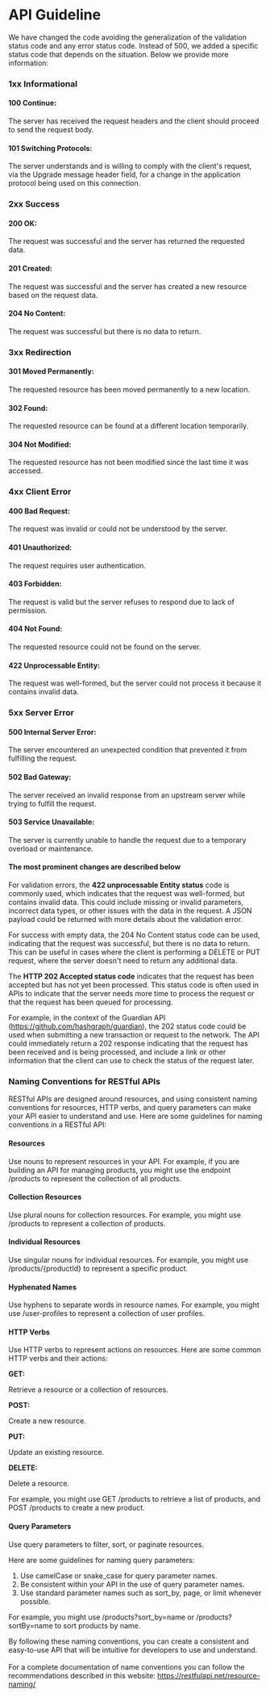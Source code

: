 # API Guideline

We have changed the code avoiding the generalization of the validation status code and any error status code. Instead of 500, we added a specific status code that depends on the situation. Below we provide more information:

### **1xx Informational**

#### **100 Continue:**

The server has received the request headers and the client should proceed to send the request body.

#### **101 Switching Protocols:**

The server understands and is willing to comply with the client's request, via the Upgrade message header field, for a change in the application protocol being used on this connection.

### **2xx Success**

#### **200 OK:**

The request was successful and the server has returned the requested data.

#### **201 Created:**

The request was successful and the server has created a new resource based on the request data.

#### **204 No Content:**

The request was successful but there is no data to return.

### **3xx Redirection**

#### **301 Moved Permanently:**

The requested resource has been moved permanently to a new location.

#### **302 Found:**

The requested resource can be found at a different location temporarily.

#### **304 Not Modified:**

The requested resource has not been modified since the last time it was accessed.

### **4xx Client Error**

#### **400 Bad Request:**

The request was invalid or could not be understood by the server.

#### **401 Unauthorized:**

The request requires user authentication.

#### **403 Forbidden:**

The request is valid but the server refuses to respond due to lack of permission.

#### **404 Not Found:**

The requested resource could not be found on the server.

#### **422 Unprocessable Entity:**

The request was well-formed, but the server could not process it because it contains invalid data.

### **5xx Server Error**

#### **500 Internal Server Error:**

The server encountered an unexpected condition that prevented it from fulfilling the request.

#### **502 Bad Gateway:**

The server received an invalid response from an upstream server while trying to fulfill the request.

#### **503 Service Unavailable:**

The server is currently unable to handle the request due to a temporary overload or maintenance.

#### The most prominent changes are described below

For validation errors, the **422 unprocessable Entity status** code is commonly used, which indicates that the request was well-formed, but contains invalid data. This could include missing or invalid parameters, incorrect data types, or other issues with the data in the request. A JSON payload could be returned with more details about the validation error.

For success with empty data, the 204 No Content status code can be used, indicating that the request was successful, but there is no data to return. This can be useful in cases where the client is performing a DELETE or PUT request, where the server doesn't need to return any additional data.

The **HTTP 202 Accepted status code** indicates that the request has been accepted but has not yet been processed. This status code is often used in APIs to indicate that the server needs more time to process the request or that the request has been queued for processing.

For example, in the context of the Guardian API (<https://github.com/hashgraph/guardian>), the 202 status code could be used when submitting a new transaction or request to the network. The API could immediately return a 202 response indicating that the request has been received and is being processed, and include a link or other information that the client can use to check the status of the request later.

### Naming Conventions for RESTful APIs

RESTful APIs are designed around resources, and using consistent naming conventions for resources, HTTP verbs, and query parameters can make your API easier to understand and use. Here are some guidelines for naming conventions in a RESTful API:

#### **Resources**

Use nouns to represent resources in your API. For example, if you are building an API for managing products, you might use the endpoint /products to represent the collection of all products.

#### **Collection Resources**

Use plural nouns for collection resources. For example, you might use /products to represent a collection of products.

#### **Individual Resources**

Use singular nouns for individual resources. For example, you might use /products/{productId} to represent a specific product.

#### **Hyphenated Names**

Use hyphens to separate words in resource names. For example, you might use /user-profiles to represent a collection of user profiles.

#### **HTTP Verbs**

Use HTTP verbs to represent actions on resources. Here are some common HTTP verbs and their actions:

**GET:**

Retrieve a resource or a collection of resources.

**POST:**

Create a new resource.

**PUT:**

Update an existing resource.

**DELETE:**

Delete a resource.

For example, you might use GET /products to retrieve a list of products, and POST /products to create a new product.

#### Query Parameters

Use query parameters to filter, sort, or paginate resources.

Here are some guidelines for naming query parameters:

1. Use camelCase or snake\_case for query parameter names.
2. Be consistent within your API in the use of query parameter names.
3. Use standard parameter names such as sort\_by, page, or limit whenever possible.

For example, you might use /products?sort\_by=name or /products?sortBy=name to sort products by name.

By following these naming conventions, you can create a consistent and easy-to-use API that will be intuitive for developers to use and understand.\
\
For a complete documentation of name conventions you can follow the recommendations described in this website: <https://restfulapi.net/resource-naming/>
